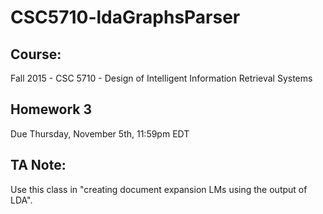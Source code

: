 # CSC5710-ldaGraphsParser

## Course:
Fall 2015 - CSC 5710 - Design of Intelligent Information Retrieval Systems

## Homework 3
Due Thursday, November 5th, 11:59pm EDT

## TA Note:
Use this class in "creating document expansion LMs using the output of LDA".
